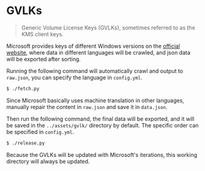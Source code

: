 # GVLKs

> Generic Volume License Keys (GVLKs), sometimes referred to as the KMS client keys.

Microsoft provides keys of different Windows versions on the [official website](https://learn.microsoft.com/en-us/windows-server/get-started/kms-client-activation-keys), where data in different languages will be crawled, and json data will be exported after sorting.

Running the following command will automatically crawl and output to `raw.json`, you can specify the language in `config.yml`.

```bash
$ ./fetch.py
```

Since Microsoft basically uses machine translation in other languages, manually repair the content in `raw.json` and save it in `data.json`.

Then run the following command, the final data will be exported, and it will be saved in the `../assets/gvlk/` directory by default. The specific order can be specified in `config.yml`.

```bash
$ ./release.py
```

Because the GVLKs will be updated with Microsoft's iterations, this working directory will always be updated.
